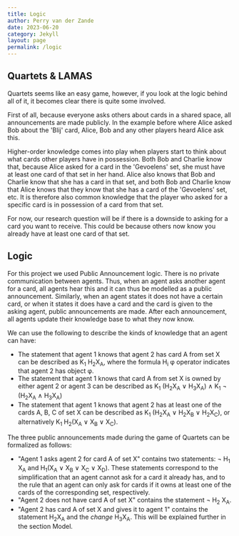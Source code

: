 ```yaml
---
title: Logic 
author: Perry van der Zande
date: 2023-06-20
category: Jekyll
layout: page
permalink: /logic
---
```


## Quartets & LAMAS
Quartets seems like an easy game, however, if you look at the logic behind all of it, it becomes clear there is quite some involved. 

First of all, because everyone asks others about cards in a shared space, all announcements are made publicly. In the example before where Alice asked Bob about the 'Blij' card, Alice, Bob and any other players heard Alice ask this. 

Higher-order knowledge comes into play when players start to think about what cards other players have in possession. Both Bob and Charlie know that, because Alice asked for a card in the 'Gevoelens' set, she must have at least one card of that set in her hand. Alice also knows that Bob and Charlie know that she has a card in that set, and both Bob and Charlie know that Alice knows that they know that she has a card of the 'Gevoelens' set, etc.
It is therefore also common knowledge that the player who asked for a specific card is in possession of a card from that set. 

For now, our research question will be if there is a downside to asking for a card you want to receive. This could be because others now know you already have at least one card of that set. 

## Logic
For this project we used Public Announcement logic. There is no private communication between agents. Thus, when an agent asks another agent for a card, all agents hear this and it can thus be modelled as a public announcement. Similarly, when an agent states it does not have a certain card, or when it states it does have a card and the card is given to the asking agent, public announcements are made.
After each announcement, all agents update their knowledge base to what they now know. 

We can use the following to describe the kinds of knowledge that an agent can have:

* The statement that agent 1 knows that agent 2 has card A from set X can be described as K<sub>1</sub> H<sub>2</sub>X<sub>A</sub>, where the formula H<sub>i</sub> &phi; operator indicates that agent 2 has object &phi;.
* The statement that agent 1 knows that card A from set X is owned by either agent 2 or agent 3 can be described as K<sub>1</sub> (H<sub>2</sub>X<sub>A</sub> ∨ H<sub>3</sub>X<sub>A</sub>) ∧ K<sub>1</sub> &not; (H<sub>2</sub>X<sub>A</sub> &and; H<sub>3</sub>X<sub>A</sub>)
* The statement that agent 1 knows that agent 2 has at least one of the cards A, B, C of set X can be described as K<sub>1</sub> (H<sub>2</sub>X<sub>A</sub> ∨ H<sub>2</sub>X<sub>B</sub> ∨ H<sub>2</sub>X<sub>C</sub>), or alternatively K<sub>1</sub> H<sub>2</sub>(X<sub>A</sub> ∨ X<sub>B</sub> ∨ X<sub>C</sub>).

The three public announcements made during the game of Quartets can be formalized as follows:

* "Agent 1 asks agent 2 for card A of set X" contains two statements: &not; H<sub>1</sub> X<sub>A</sub> and H<sub>1</sub>(X<sub>A</sub> &or; X<sub>B</sub> &or; X<sub>C</sub> &or; X<sub>D</sub>). These statements correspond to the simplification that an agent cannot ask for a card it already has, and to the rule that an agent can only ask for cards if it owns at least one of the cards of the corresponding set, respectively.
* "Agent 2 does not have card A of set X" contains the statement &not; H<sub>2</sub> X<sub>A</sub>.
* "Agent 2 has card A of set X and gives it to agent 1" contains the statement H<sub>2</sub>X<sub>A</sub> and the *change* H<sub>3</sub>X<sub>A</sub>. This will be explained further in the section Model.


